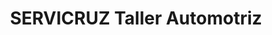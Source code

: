 ---
title: "SERVICRUZ Taller Automotriz"
url: /ciudad-satelite/servicruz-taller-automotriz/
shop: Autowerkstatt
---